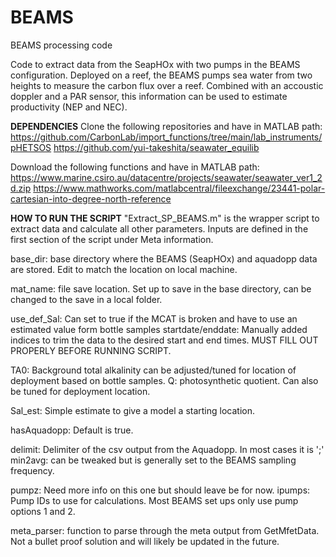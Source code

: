 # BEAMS
 BEAMS processing code

Code to extract data from the SeapHOx with two pumps in the BEAMS configuration. Deployed on a reef, the BEAMS pumps sea water from two heights to measure the carbon flux over a reef. Combined with an accoustic doppler and a PAR sensor, this information can be used to estimate productivity (NEP and NEC). 

**DEPENDENCIES**
Clone the following repositories and have in MATLAB path: 
https://github.com/CarbonLab/import_functions/tree/main/lab_instruments/pHETSOS
https://github.com/yui-takeshita/seawater_equilib

Download the following functions and have in MATLAB path:
https://www.marine.csiro.au/datacentre/projects/seawater/seawater_ver1_2d.zip
https://www.mathworks.com/matlabcentral/fileexchange/23441-polar-cartesian-into-degree-north-reference


**HOW TO RUN THE SCRIPT**
"Extract_SP_BEAMS.m" is the wrapper script to extract data and calculate all other parameters.
Inputs are defined in the first section of the script under Meta information.

base_dir: base directory where the BEAMS (SeapHOx) and aquadopp data are stored. Edit to match the location on local machine.

mat_name: file save location. Set up to save in the base directory, can be changed to the save in a local folder.

use_def_Sal: Can set to true if the MCAT is broken and have to use an estimated value form bottle samples
startdate/enddate: Manually added indices to trim the data to the desired start and end times. MUST FILL OUT PROPERLY BEFORE RUNNING SCRIPT.

TA0: Background total alkalinity can be adjusted/tuned for location of deployment based on bottle samples.
Q: photosynthetic quotient. Can also be tuned for deployment location.

Sal_est: Simple estimate to give a model a starting location.

hasAquadopp: Default is true.

delimit: Delimiter of the csv output from the Aquadopp. In most cases it is ';'
min2avg: can be tweaked but is generally set to the BEAMS sampling frequency.

pumpz: Need more info on this one but should leave be for now.
ipumps: Pump IDs to use for calculations. Most BEAMS set ups only use pump options 1 and 2.

meta_parser: function to parse through the meta output from GetMfetData. Not a bullet proof solution and will likely be updated in the future.

